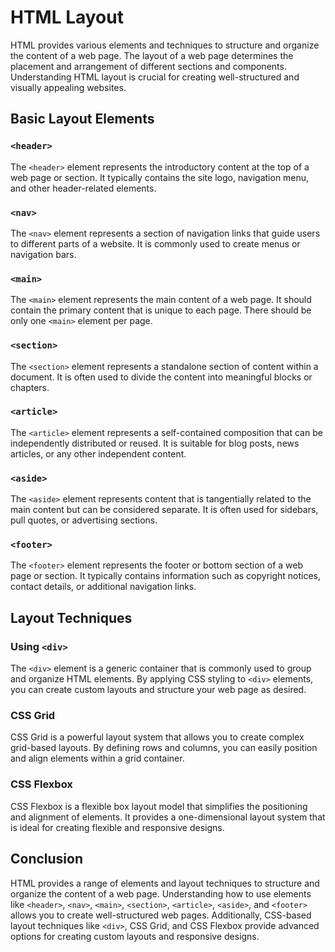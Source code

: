 
# HTML Layout

HTML provides various elements and techniques to structure and organize the content of a web page. The layout of a web page determines the placement and arrangement of different sections and components. Understanding HTML layout is crucial for creating well-structured and visually appealing websites.

## Basic Layout Elements

### `<header>`

The `<header>` element represents the introductory content at the top of a web page or section. It typically contains the site logo, navigation menu, and other header-related elements.

### `<nav>`

The `<nav>` element represents a section of navigation links that guide users to different parts of a website. It is commonly used to create menus or navigation bars.

### `<main>`

The `<main>` element represents the main content of a web page. It should contain the primary content that is unique to each page. There should be only one `<main>` element per page.

### `<section>`

The `<section>` element represents a standalone section of content within a document. It is often used to divide the content into meaningful blocks or chapters.

### `<article>`

The `<article>` element represents a self-contained composition that can be independently distributed or reused. It is suitable for blog posts, news articles, or any other independent content.

### `<aside>`

The `<aside>` element represents content that is tangentially related to the main content but can be considered separate. It is often used for sidebars, pull quotes, or advertising sections.

### `<footer>`

The `<footer>` element represents the footer or bottom section of a web page or section. It typically contains information such as copyright notices, contact details, or additional navigation links.

## Layout Techniques

### Using `<div>`

The `<div>` element is a generic container that is commonly used to group and organize HTML elements. By applying CSS styling to `<div>` elements, you can create custom layouts and structure your web page as desired.

### CSS Grid

CSS Grid is a powerful layout system that allows you to create complex grid-based layouts. By defining rows and columns, you can easily position and align elements within a grid container.

### CSS Flexbox

CSS Flexbox is a flexible box layout model that simplifies the positioning and alignment of elements. It provides a one-dimensional layout system that is ideal for creating flexible and responsive designs.

## Conclusion

HTML provides a range of elements and layout techniques to structure and organize the content of a web page. Understanding how to use elements like `<header>`, `<nav>`, `<main>`, `<section>`, `<article>`, `<aside>`, and `<footer>` allows you to create well-structured web pages. Additionally, CSS-based layout techniques like `<div>`, CSS Grid, and CSS Flexbox provide advanced options for creating custom layouts and responsive designs.
